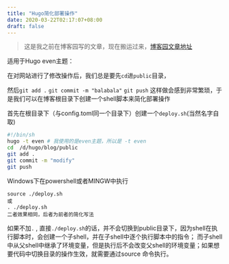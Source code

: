 ```yaml
---
title: "Hugo简化部署操作"
date: 2020-03-22T02:17:07+08:00
draft: false
---
```


> 这是我之前在博客园写的文章，现在搬运过来，[博客园文章地址](https://www.cnblogs.com/Jaywhen-xiang/p/12543854.html)

适用于Hugo even主题：

在对网站进行了修改操作后，我们总是要先`cd`进`public`目录，

然后`git add .` `git commit -m "balabala"` `git push`
这样做会感到非常繁琐，于是我们可以在博客根目录下创建一个shell脚本来简化部署操作

首先在根目录下（与config.toml同一个目录下）创建一个`deploy.sh`(当然名字自取)

```sh
#!/bin/sh
hugo -t even # 我使用的是even主题，所以是 -t even
cd  /d/hugo/blog/public
git add .
git commit -m "modify"
git push
```

Windows下在powershell或者MINGW中执行

```
source ./deploy.sh
或
. ./deploy.sh
二者效果相同，后者为前者的简化写法
```

如果不加`.` , 直接`./deploy.sh`的话，并不会切换到public目录下，因为shell在执行脚本时，会创建一个子shell，并在子shell中逐个执行脚本中的指令； 而子shell中从父shell中继承了环境变量，但是执行后不会改变父shell的环境变量；如果想要代码中切换目录的操作生效，就需要通过source 命令执行。